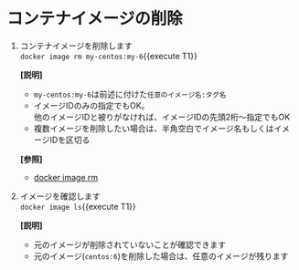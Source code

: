 # コンテナイメージの削除

1. コンテナイメージを削除します<br/>
  `docker image rm my-centos:my-6`{{execute T1}} <br/>

    **[説明]**<br/>
    - `my-centos:my-6`は前述に付けた`任意のイメージ名:タグ名`
    - イメージIDのみの指定でもOK。<br/>
      他のイメージIDと被りがなければ、イメージIDの先頭2桁～指定でもOK
    - 複数イメージを削除したい場合は、半角空白でイメージ名もしくはイメージIDを区切る

    **[参照]**<br/>
      - [docker image rm](https://docs.docker.com/engine/reference/commandline/image_rm/)

2. イメージを確認します<br/>
  `docker image ls`{{execute T1}} <br/>

    **[説明]**<br/>
    - 元のイメージが削除されていないことが確認できます
    - 元のイメージ(`centos:6`)を削除した場合は、任意のイメージが残ります